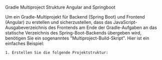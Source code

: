 
Gradle Multiproject Strukture Angular and Springboot


Um ein Gradle-Multiprojekt für Backend (Spring Boot) und Frontend (Angular) zu erstellen und sicherzustellen, 
dass das JavaScript-Ausgabeverzeichnis des Frontends am Ende der Gradle-Aufgaben an das statische Verzeichnis des Spring-Boot-Backends übergeben wird, 
benötigen Sie ein sogenanntes "Multiproject-Build-Skript". Hier ist ein einfaches Beispiel:

```
1. Erstellen Sie die folgende Projektstruktur:

```